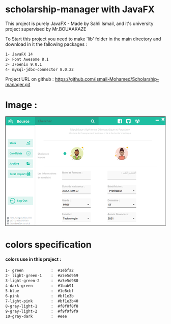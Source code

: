# scholarship-manager with JavaFX 

This project is purely JavaFX - Made by Sahli Ismail, and it's university project supervised by Mr.BOUAAKAZE 

To Start this project you need to make 'lib' folder in the main directory and download in it the fallowing packages :

    1- JavaFX 14
    2- Font Awesome 8.1
    3- JFoenix 9.0.1
    4- mysql-jdbc-connector 8.0.22

Project URL on github : https://github.com/Ismail-Mohamed/Scholarship-manager.git

# Image :
![alt text](https://github.com/Ismail-Mohamed/Scholarship-manager/blob/master/Capture-2.png?raw=true)

# colors specification
#### colors use in this project :


    1- green            :  #1ebfa2
    2- light-green-1    :  #a5e5d959
    3-light-green-2     :  #a5e5d980
    4-dark-green        :  #1bab91
    5-blue              :  #1e8cbf
    6-pink              :  #bf1e3b
    7-light-pink        :  #bf1e3b40
    8-gray-light-1      :  #f8f8f8f8
    9-gray-light-2 	    :  #f9f9f9f9
    10-gray-dark        :  #eee


